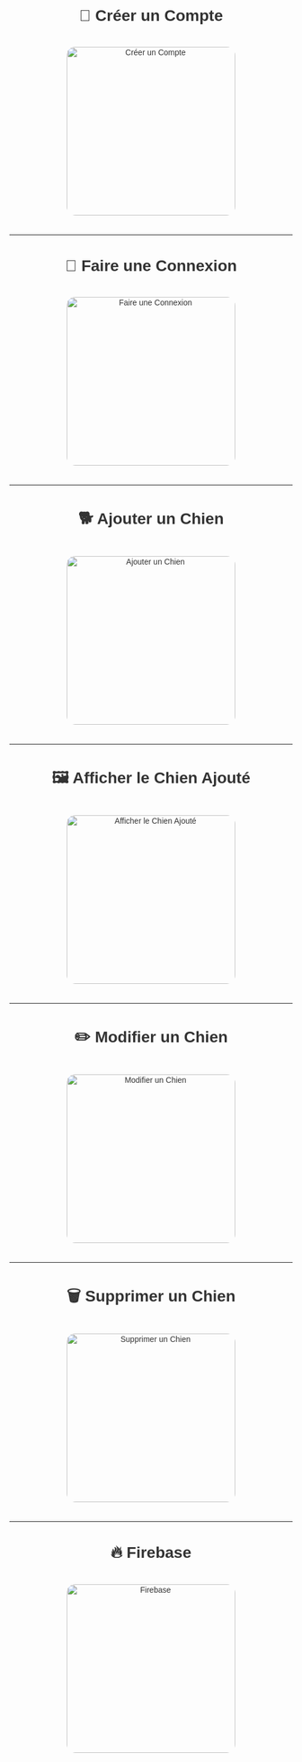<div align="center" style="font-family: Arial, sans-serif; color: #333;">

# 🚀 Créer un Compte

<img src="https://github.com/user-attachments/assets/05c86594-46c6-4b14-b780-1a9dfaf3565b" alt="Créer un Compte" width="300" style="border-radius: 15px; margin: 20px;">

---

# 🔑 Faire une Connexion

<img src="https://github.com/user-attachments/assets/66ccc7db-4db1-4493-bd86-745fc7a88635" alt="Faire une Connexion" width="300" style="border-radius: 15px; margin: 20px;">

---

# 🐕 Ajouter un Chien

<img src="https://github.com/user-attachments/assets/fb75f4c1-98c3-4dea-8d4b-966329e3f556" alt="Ajouter un Chien" width="300" style="border-radius: 15px; margin: 20px;">

---

# 🖼️ Afficher le Chien Ajouté

<img src="https://github.com/user-attachments/assets/e57b3b2c-3364-4c97-ba7e-6bd309edafaa" alt="Afficher le Chien Ajouté" width="300" style="border-radius: 15px; margin: 20px;">

---

# ✏️ Modifier un Chien

<img src="https://github.com/user-attachments/assets/1a6a882e-0fce-4262-861f-a5bd1d29350a" alt="Modifier un Chien" width="300" style="border-radius: 15px; margin: 20px;">

---

# 🗑️ Supprimer un Chien

<img src="https://github.com/user-attachments/assets/209c6921-d0e2-4a67-93ae-76dda0ab9cdb" alt="Supprimer un Chien" width="300" style="border-radius: 15px; margin: 20px;">

---

# 🔥 Firebase

<img src="https://github.com/user-attachments/assets/4eeb0207-07f7-4e7d-9299-7acc48be5b98" alt="Firebase" width="300" style="border-radius: 15px; margin: 20px;">

</div>
